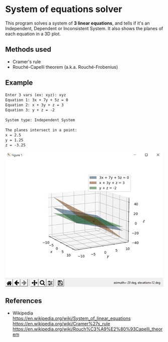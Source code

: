 # System of equations solver
This program solves a system of **3 linear equations**, and tells if it's an Independent, Dependent or Inconsistent System. It also shows the planes of each equation in a 3D plot.

## Methods used
- Cramer's rule
- Rouché-Capelli theorem (a.k.a. Rouché-Frobenius)

## Example
```
Enter 3 vars (ex: xyz): xyz
Equation 1: 3x + 7y + 5z = 0
Equation 2: x + 3y + z = 3 
Equation 3: y + z = -2

System type: Independent System

The planes intersect in a point:
x = 2.5
y = 1.25
z = -3.25
```
![3D_plot_example](images/3D_plot_example.png)

## References
- Wikipedia  
    https://en.wikipedia.org/wiki/System_of_linear_equations  
    https://en.wikipedia.org/wiki/Cramer%27s_rule  
    https://en.wikipedia.org/wiki/Rouch%C3%A9%E2%80%93Capelli_theorem  
